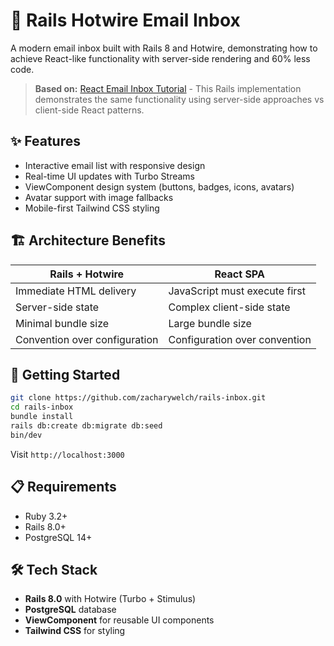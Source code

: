 # 📧 Rails Hotwire Email Inbox

A modern email inbox built with Rails 8 and Hotwire, demonstrating how to achieve React-like functionality with server-side rendering and 60% less code.

> **Based on:** [React Email Inbox Tutorial](https://github.com/zacharywelch/inbox) - This Rails implementation demonstrates the same functionality using server-side approaches vs client-side React patterns.

## ✨ Features

- Interactive email list with responsive design
- Real-time UI updates with Turbo Streams
- ViewComponent design system (buttons, badges, icons, avatars)
- Avatar support with image fallbacks
- Mobile-first Tailwind CSS styling

## 🏗️ Architecture Benefits

| Rails + Hotwire | React SPA |
|-----------------|-----------|
| Immediate HTML delivery | JavaScript must execute first |
| Server-side state | Complex client-side state |
| Minimal bundle size | Large bundle size |
| Convention over configuration | Configuration over convention |

## 🚀 Getting Started

```bash
git clone https://github.com/zacharywelch/rails-inbox.git
cd rails-inbox
bundle install
rails db:create db:migrate db:seed
bin/dev
```

Visit `http://localhost:3000`

## 📋 Requirements

- Ruby 3.2+
- Rails 8.0+
- PostgreSQL 14+

## 🛠️ Tech Stack

- **Rails 8.0** with Hotwire (Turbo + Stimulus)
- **PostgreSQL** database
- **ViewComponent** for reusable UI components
- **Tailwind CSS** for styling
